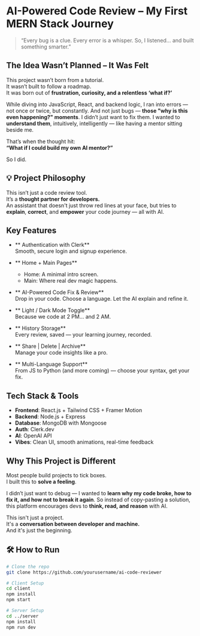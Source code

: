 #  AI-Powered Code Review – My First MERN Stack Journey

> “Every bug is a clue. Every error is a whisper. So, I listened… and built something smarter.”

##  The Idea Wasn’t Planned – It Was Felt

This project wasn’t born from a tutorial.  
It wasn’t built to follow a roadmap.  
It was born out of **frustration, curiosity, and a relentless ‘what if?’**

While diving into JavaScript, React, and backend logic, I ran into errors — not once or twice, but constantly. And not just bugs — **those "why is this even happening?" moments**. I didn’t just want to fix them. I wanted to **understand them**, intuitively, intelligently — like having a mentor sitting beside me.

That’s when the thought hit:  
**“What if I could build my own AI mentor?”**

So I did.

## 💡 Project Philosophy

This isn’t just a code review tool.  
It’s a **thought partner for developers.**  
An assistant that doesn't just throw red lines at your face, but tries to **explain**, **correct**, and **empower** your code journey — all with AI.

##  Key Features

- ** Authentication with Clerk**  
  Smooth, secure login and signup experience.

- ** Home +  Main Pages**  
  - Home: A minimal intro screen.  
  - Main: Where real dev magic happens.

- ** AI-Powered Code Fix & Review**  
  Drop in your code. Choose a language. Let the AI explain and refine it.

- ** Light / Dark Mode Toggle**  
  Because we code at 2 PM… and 2 AM.

- ** History Storage**  
  Every review, saved — your learning journey, recorded.

- ** Share |  Delete |  Archive**  
  Manage your code insights like a pro.

- ** Multi-Language Support**  
  From JS to Python (and more coming) — choose your syntax, get your fix.

##  Tech Stack & Tools

- **Frontend**: React.js + Tailwind CSS + Framer Motion  
- **Backend**: Node.js + Express  
- **Database**: MongoDB with Mongoose  
- **Auth**: Clerk.dev  
- **AI**: OpenAI API  
- **Vibes**: Clean UI, smooth animations, real-time feedback

##  Why This Project is Different

Most people build projects to tick boxes.  
I built this to **solve a feeling**.  

I didn’t just want to debug — I wanted to **learn why my code broke, how to fix it, and how not to break it again**. So instead of copy-pasting a solution, this platform encourages devs to **think, read, and reason** with AI.

This isn't just a project.  
It's a **conversation between developer and machine.**  
And it's just the beginning.

## 🛠️ How to Run

```bash
# Clone the repo
git clone https://github.com/yourusername/ai-code-reviewer

# Client Setup
cd client
npm install
npm start

# Server Setup
cd ../server
npm install
npm run dev
